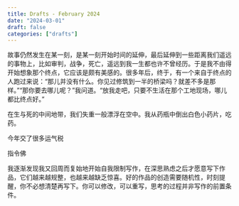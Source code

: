 ```yaml
---
title: Drafts - February 2024
date: "2024-03-01"
draft: false
categories: ["drafts"]
---
```


故事仍然发生在某一刻，是某一刻开始时间的延伸，最后延伸到一些距离我们遥远的事物上，比如审判，战争，死亡，遥远到我一生都也许不曾经历。于是我不由得开始想象那个终点，它应该是颇有美感的。很多年后，终于，有一个来自于终点的人跑过来说：“那儿并没有什么。你见过修筑到一半的桥梁吗？就差不多是那样。”“那你要去哪儿呢？”我问道。“放我走吧，只要不生活在那个工地现场，哪儿都比终点好。”

在生与死的中间地带，我们失重一般漂浮在空中。我从药瓶中倒出白色小药片，吃药。

今年交了很多运气税

指令佛

我逐渐发现我又回周而复始地开始自我限制写作，在深思熟虑之后才愿意写下作品，它们越来越规整，也越来越缺乏惊喜。好的作品的创造需要随机性，时刻提醒，你不必想清楚再写下。你可以修改，可以重写，思考的过程并非写作的前置条件。